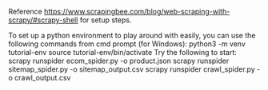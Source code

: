 Reference https://www.scrapingbee.com/blog/web-scraping-with-scrapy/#scrapy-shell for setup steps.

To set up a python environment to play around with easily, you can use the following commands from cmd prompt (for Windows):
    python3 -m venv tutorial-env
    source tutorial-env/bin/activate
Try the following to start:
    scrapy runspider ecom_spider.py -o product.json
    scrapy runspider sitemap_spider.py -o sitemap_output.csv
    scrapy runspider crawl_spider.py -o crawl_output.csv